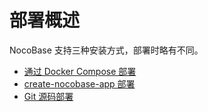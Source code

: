# 部署概述

NocoBase 支持三种安装方式，部署时略有不同。

- [通过 Docker Compose 部署](./docker-compose.md)
- [create-nocobase-app 部署](./create-nocobase-app.md)
- [Git 源码部署](./git-clone.md)
